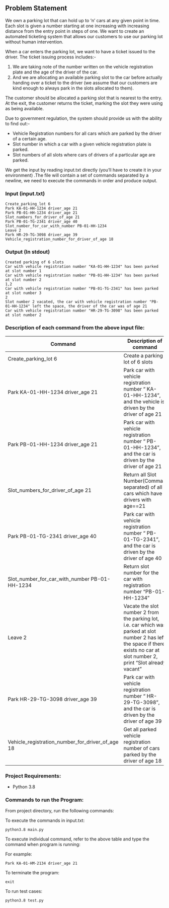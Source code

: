 ## Problem Statement
We own a parking lot that can hold up to ‘n’ cars at any given point in time. Each slot is given a number starting at one increasing with increasing distance from the entry point in steps of one. We want to create an automated ticketing system that allows our customers to use our parking lot without human intervention.

When a car enters the parking lot, we want to have a ticket issued to the driver. The ticket issuing process includes:- 

1. We are taking note of the number written on the vehicle registration plate and the age of the driver of the car.
2. And we are allocating an available parking slot to the car before actually handing over a ticket to the driver (we assume that our customers are kind enough to always park in the slots allocated to them).

The customer should be allocated a parking slot that is nearest to the entry. At the exit, the customer returns the ticket, marking the slot they were using as being available.

Due to government regulation, the system should provide us with the ability to find out:-

- Vehicle Registration numbers for all cars which are parked by the driver of a certain age.
- Slot number in which a car with a given vehicle registration plate is parked. 
- Slot numbers of all slots where cars of drivers of a particular age are parked.

We get the input by reading input.txt directly (you’ll have to create it in your environment) .The file will contain a set of commands separated by a newline, we need to execute the commands in order and produce output.

### Input (input.txt)
```
Create_parking_lot 6
Park KA-01-HH-1234 driver_age 21
Park PB-01-HH-1234 driver_age 21
Slot_numbers_for_driver_of_age 21
Park PB-01-TG-2341 driver_age 40
Slot_number_for_car_with_number PB-01-HH-1234
Leave 2
Park HR-29-TG-3098 driver_age 39
Vehicle_registration_number_for_driver_of_age 18
```
### Output (In stdout)

```
Created parking of 6 slots
Car with vehicle registration number "KA-01-HH-1234" has been parked at slot number 1
Car with vehicle registration number "PB-01-HH-1234" has been parked at slot number 2
1,2
Car with vehicle registration number "PB-01-TG-2341" has been parked at slot number 3
2
Slot number 2 vacated, the car with vehicle registration number "PB-01-HH-1234" left the space, the driver of the car was of age 21
Car with vehicle registration number "HR-29-TG-3098" has been parked at slot number 2
```

### Description of each command from the above input file:
Command      | Description of command
------------ | -------------
Create_parking_lot 6 | Create a parking lot of 6 slots
Park KA-01-HH-1234 driver_age 21 | Park car with vehicle registration number “ KA-01-HH-1234”, and the vehicle is driven by the driver of age 21
Park PB-01-HH-1234 driver_age 21 | Park car with vehicle registration number “ PB-01-HH-1234”, and the car is driven by the driver of age 21
Slot_numbers_for_driver_of_age 21 | Return all Slot Number(Comma-separated) of all cars which have drivers with age==21
Park PB-01-TG-2341 driver_age 40  | Park car with vehicle registration number “ PB-01-TG-2341”, and the car is driven by the driver of age 40
Slot_number_for_car_with_number PB-01-HH-1234 | Return slot number for the car with registration number “PB-01-HH-1234”
Leave 2 | Vacate the slot number 2 from the parking lot, i.e. car which was parked at slot number 2 has left the space if there exists no car at slot number 2, print “Slot already vacant” 
Park HR-29-TG-3098 driver_age 39 | Park car with vehicle registration number “ HR-29-TG-3098”, and the car is driven by the driver of age 39
Vehicle_registration_number_for_driver_of_age 18 | Get all parked vehicle registration number of cars parked by the driver of age 18

### Project Requirements:

- Python 3.8

### Commands to run the Program:

From project directory, run the following commands:

To execute the commands in input.txt: 
 ```
 python3.8 main.py
 ```

To execute individual command, refer to the above table and type the command when program is running:

For example:
```
Park KA-01-HM-2134 driver_age 21
```

To terminate the program:
```
exit
```
To run test cases:
 ```
 python3.8 test.py
 ```
